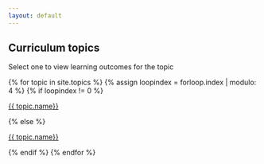 ```yaml
---
layout: default
---
```


<div class="row">
  <div class="col-sm-12">
    <h2>Curriculum topics</h2>
    <p>Select one to view learning outcomes for the topic</p>
  </div>
</div>
<div class="row">
{% for topic in site.topics %}
{% assign loopindex = forloop.index | modulo: 4 %}
{% if loopindex != 0 %}
    <div class="col-sm-3 topic">
      <p><a href="{{ site.baseurl }}{{topic.url}}">{{ topic.name}}</a></p>
    </div>
{% else %}
    <div class="col-sm-3 topic">
      <p><a href="{{ site.baseurl }}{{topic.url}}">{{ topic.name}}</a></p>
    </div>
  </div>
  <div class="row">
{% endif %}
{% endfor %}
</div>